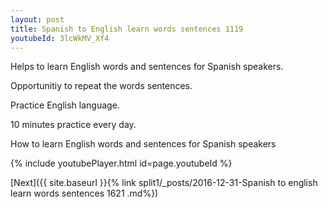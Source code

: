 ```yaml
---
layout: post
title: Spanish to English learn words sentences 1119 
youtubeId: 3lcWkMV_Xf4
---
```

 
 
Helps to learn English words and sentences for Spanish speakers.

Opportunitiy to repeat the words sentences. 

Practice English language. 
 
10 minutes practice every day. 
 
How to learn English words and sentences for Spanish speakers 
 
{% include youtubePlayer.html id=page.youtubeId %}
 
 
[Next]({{ site.baseurl }}{% link  split1/_posts/2016-12-31-Spanish to english learn words sentences 1621 .md%})
 
